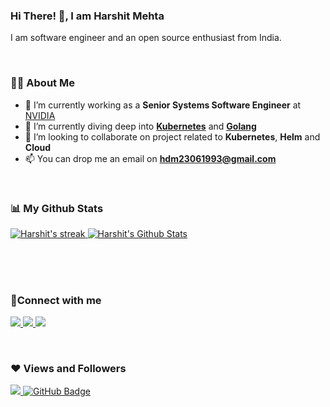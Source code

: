
<!--
**hdm23061993/hdm23061993** is a ✨ _special_ ✨ repository because its `README.md` (this file) appears on your GitHub profile.

Here are some ideas to get you started:

- 🔭 I’m currently working on ...
- 🌱 I’m currently learning ...
- 👯 I’m looking to collaborate on ...
- 🤔 I’m looking for help with ...
- 💬 Ask me about ...
- 📫 How to reach me: ...
- 😄 Pronouns: ...
- ⚡ Fun fact: ...
-->



### Hi There! 👋, I am Harshit Mehta

I am software engineer and an open source enthusiast from India.

<br>

### 🙋‍♂️ About Me
- 🔭 I’m currently working as a **Senior Systems Software Engineer** at [NVIDIA](https://www.nvidia.com/)
- 🌱 I’m currently diving deep into **[Kubernetes](https://kubernetes.io/)** and **[Golang](https://go.dev/)**
- 👯 I’m looking to collaborate on project related to **Kubernetes**, **Helm** and **Cloud**
- 📫 You can drop me an email on **[hdm23061993@gmail.com](mailto:hdm23061993@gmail.com)**

<br>

### 📊 My Github Stats
<a href="https://github.com/hdm23061993/github-readme-streak-stats">
  <img title="Harshit's streak" alt="Harshit's streak" src="https://github-readme-streak-stats.herokuapp.com/?user=hdm23061993&theme=black-ice&hide_border=true&stroke=0000&background=060A0CD0"/>
</a>
<a href="https://github.com/hdm23061993/github-readme-stats">
  <img title="Harshit's Github Stat" alt="Harshit's Github Stats" src="https://github-readme-stats.vercel.app/api?username=hdm23061993&show_icons=true&count_private=true&theme=react&hide_border=true&bg_color=0D1117" />
</a>
<br>
<br>
<!--
<a href="https://github.com/hdm23061993/github-readme-stats">
  <img title="Harshit's Top Languages" alt="Harshit's Top Languages" src="https://github-readme-stats.vercel.app/api/top-langs/?username=hdm23061993&langs_count=8&count_private=true&layout=compact&theme=react&hide_border=true&bg_color=0D1117" />
</a>
-->
<!--
<a href="https://github.com/hdm23061993/github-readme-activity-graph">
  <img alt="Harshit's Activity Graph" src="https://activity-graph.herokuapp.com/graph?username=hdm23061993&bg_color=0D1117&color=5BCDEC&line=5BCDEC&point=FFFFFF&hide_border=true" />
</a>
-->

<br><br>

### 🔗Connect with me
<p align="left">
  <a href = "https://www.linkedin.com/in/harshit-mehtaa">
    <img src="https://img.icons8.com/fluent/48/000000/linkedin.png"/>
  </a>
  <a href = "https://twitter.com/harshitm23">
    <img src="https://img.icons8.com/fluent/48/000000/twitter.png"/>
  </a>
  <a href = "https://www.instagram.com/harshit_mehtaa">
    <img src="https://img.icons8.com/fluent/48/000000/instagram-new.png"/>
  </a>
</p>

<br>

### ❤ Views and Followers
<p align="left">
  <a href="https://github.com/hdm23061993/github-profile-views-counter">
    <img src="https://komarev.com/ghpvc/?username=hdm23061993">
  </a>
  <a href="https://github.com/hdm23061993/github-profile-views-counter">
    <img src="https://img.shields.io/github/followers/hdm23061993?label=Followers&style=social" alt="GitHub Badge">
  </a>
</p>
